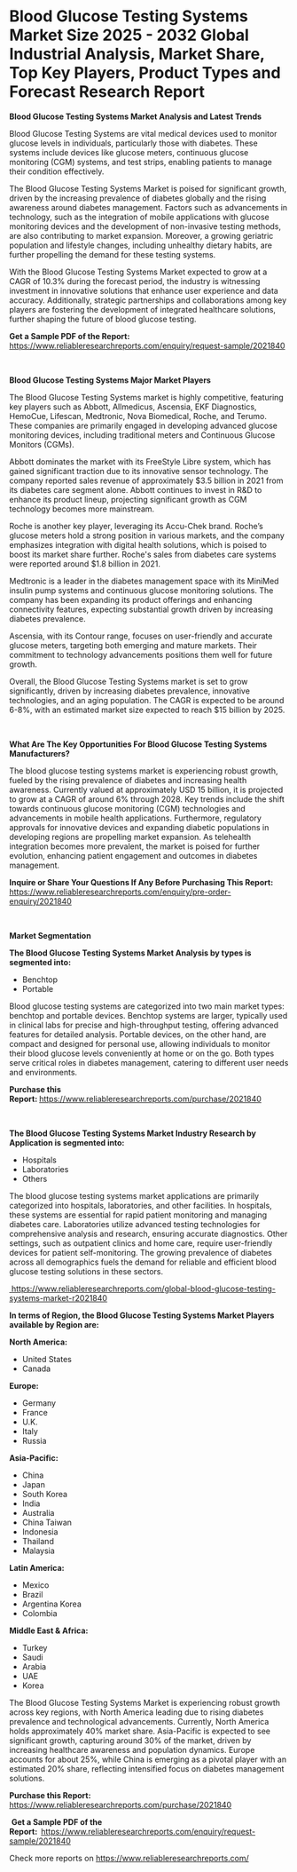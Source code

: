 <p><h1>Blood Glucose Testing Systems Market Size 2025 - 2032 Global Industrial Analysis, Market Share, Top Key Players, Product Types and Forecast Research Report</h1></p><p><strong>Blood Glucose Testing Systems Market Analysis and Latest Trends</strong></p>
<p><p>Blood Glucose Testing Systems are vital medical devices used to monitor glucose levels in individuals, particularly those with diabetes. These systems include devices like glucose meters, continuous glucose monitoring (CGM) systems, and test strips, enabling patients to manage their condition effectively. </p><p>The Blood Glucose Testing Systems Market is poised for significant growth, driven by the increasing prevalence of diabetes globally and the rising awareness around diabetes management. Factors such as advancements in technology, such as the integration of mobile applications with glucose monitoring devices and the development of non-invasive testing methods, are also contributing to market expansion. Moreover, a growing geriatric population and lifestyle changes, including unhealthy dietary habits, are further propelling the demand for these testing systems. </p><p>With the Blood Glucose Testing Systems Market expected to grow at a CAGR of 10.3% during the forecast period, the industry is witnessing investment in innovative solutions that enhance user experience and data accuracy. Additionally, strategic partnerships and collaborations among key players are fostering the development of integrated healthcare solutions, further shaping the future of blood glucose testing.</p></p>
<p><strong>Get a Sample PDF of the Report:&nbsp;</strong> <a href="https://www.reliableresearchreports.com/enquiry/request-sample/2021840?utm_campaign=2224&utm_medium=2&utm_source=Github&utm_content=ia&utm_term=29032025&utm_id=blood-glucose-testing-systems">https://www.reliableresearchreports.com/enquiry/request-sample/2021840</a></p>
<p>&nbsp;</p>
<p><strong>Blood Glucose Testing Systems Major Market Players</strong></p>
<p><p>The Blood Glucose Testing Systems market is highly competitive, featuring key players such as Abbott, Allmedicus, Ascensia, EKF Diagnostics, HemoCue, Lifescan, Medtronic, Nova Biomedical, Roche, and Terumo. These companies are primarily engaged in developing advanced glucose monitoring devices, including traditional meters and Continuous Glucose Monitors (CGMs).</p><p>Abbott dominates the market with its FreeStyle Libre system, which has gained significant traction due to its innovative sensor technology. The company reported sales revenue of approximately $3.5 billion in 2021 from its diabetes care segment alone. Abbott continues to invest in R&D to enhance its product lineup, projecting significant growth as CGM technology becomes more mainstream.</p><p>Roche is another key player, leveraging its Accu-Chek brand. Roche’s glucose meters hold a strong position in various markets, and the company emphasizes integration with digital health solutions, which is poised to boost its market share further. Roche's sales from diabetes care systems were reported around $1.8 billion in 2021.</p><p>Medtronic is a leader in the diabetes management space with its MiniMed insulin pump systems and continuous glucose monitoring solutions. The company has been expanding its product offerings and enhancing connectivity features, expecting substantial growth driven by increasing diabetes prevalence.</p><p>Ascensia, with its Contour range, focuses on user-friendly and accurate glucose meters, targeting both emerging and mature markets. Their commitment to technology advancements positions them well for future growth.</p><p>Overall, the Blood Glucose Testing Systems market is set to grow significantly, driven by increasing diabetes prevalence, innovative technologies, and an aging population. The CAGR is expected to be around 6-8%, with an estimated market size expected to reach $15 billion by 2025.</p></p>
<p>&nbsp;</p>
<p><strong>What Are The Key Opportunities For Blood Glucose Testing Systems Manufacturers?</strong></p>
<p><p>The blood glucose testing systems market is experiencing robust growth, fueled by the rising prevalence of diabetes and increasing health awareness. Currently valued at approximately USD 15 billion, it is projected to grow at a CAGR of around 6% through 2028. Key trends include the shift towards continuous glucose monitoring (CGM) technologies and advancements in mobile health applications. Furthermore, regulatory approvals for innovative devices and expanding diabetic populations in developing regions are propelling market expansion. As telehealth integration becomes more prevalent, the market is poised for further evolution, enhancing patient engagement and outcomes in diabetes management.</p></p>
<p><strong>Inquire or Share Your Questions If Any Before Purchasing This Report:</strong> <a href="https://www.reliableresearchreports.com/enquiry/pre-order-enquiry/2021840?utm_campaign=2224&utm_medium=2&utm_source=Github&utm_content=ia&utm_term=29032025&utm_id=blood-glucose-testing-systems">https://www.reliableresearchreports.com/enquiry/pre-order-enquiry/2021840</a></p>
<p>&nbsp;</p>
<p><strong>Market Segmentation</strong></p>
<p><strong>The Blood Glucose Testing Systems Market Analysis by types is segmented into:</strong></p>
<p><ul><li>Benchtop</li><li>Portable</li></ul></p>
<p><p>Blood glucose testing systems are categorized into two main market types: benchtop and portable devices. Benchtop systems are larger, typically used in clinical labs for precise and high-throughput testing, offering advanced features for detailed analysis. Portable devices, on the other hand, are compact and designed for personal use, allowing individuals to monitor their blood glucose levels conveniently at home or on the go. Both types serve critical roles in diabetes management, catering to different user needs and environments.</p></p>
<p><strong>Purchase this Report:&nbsp;</strong><a href="https://www.reliableresearchreports.com/purchase/2021840?utm_campaign=2224&utm_medium=2&utm_source=Github&utm_content=ia&utm_term=29032025&utm_id=blood-glucose-testing-systems">https://www.reliableresearchreports.com/purchase/2021840</a></p>
<p>&nbsp;</p>
<p><strong>The Blood Glucose Testing Systems Market Industry Research by Application is segmented into:</strong></p>
<p><ul><li>Hospitals</li><li>Laboratories</li><li>Others</li></ul></p>
<p><p>The blood glucose testing systems market applications are primarily categorized into hospitals, laboratories, and other facilities. In hospitals, these systems are essential for rapid patient monitoring and managing diabetes care. Laboratories utilize advanced testing technologies for comprehensive analysis and research, ensuring accurate diagnostics. Other settings, such as outpatient clinics and home care, require user-friendly devices for patient self-monitoring. The growing prevalence of diabetes across all demographics fuels the demand for reliable and efficient blood glucose testing solutions in these sectors.</p></p>
<p><a href="https://www.reliableresearchreports.com/global-blood-glucose-testing-systems-market-r2021840?utm_campaign=2224&utm_medium=2&utm_source=Github&utm_content=ia&utm_term=29032025&utm_id=blood-glucose-testing-systems">&nbsp;https://www.reliableresearchreports.com/global-blood-glucose-testing-systems-market-r2021840</a></p>
<p><strong>In terms of Region, the Blood Glucose Testing Systems Market Players available by Region are:</strong></p>
<p>
    <p> <strong> North America: </strong>
        <ul>
            <li>United States</li>
            <li>Canada</li>
        </ul>
        </p> 
    <p> <strong> Europe: </strong>
        <ul>
            <li>Germany</li>
            <li>France</li>
            <li>U.K.</li>
            <li>Italy</li>
            <li>Russia</li>
        </ul>
        </p> 
    <p> <strong> Asia-Pacific: </strong>
        <ul>
            <li>China</li>
            <li>Japan</li>
            <li>South Korea</li>
            <li>India</li>
            <li>Australia</li>
            <li>China Taiwan</li>
            <li>Indonesia</li>
            <li>Thailand</li>
            <li>Malaysia</li>
        </ul>
        </p> 
    <p> <strong> Latin America: </strong>
        <ul>
            <li>Mexico</li>
            <li>Brazil</li>
            <li>Argentina Korea</li>
            <li>Colombia</li>
        </ul>
        </p> 
    <p> <strong> Middle East & Africa: </strong>
        <ul>
            <li>Turkey</li>
            <li>Saudi</li>
            <li>Arabia</li>
            <li>UAE</li>
            <li>Korea</li>
        </ul>
    </p>
    </p>
<p><p>The Blood Glucose Testing Systems Market is experiencing robust growth across key regions, with North America leading due to rising diabetes prevalence and technological advancements. Currently, North America holds approximately 40% market share. Asia-Pacific is expected to see significant growth, capturing around 30% of the market, driven by increasing healthcare awareness and population dynamics. Europe accounts for about 25%, while China is emerging as a pivotal player with an estimated 20% share, reflecting intensified focus on diabetes management solutions.</p></p>
<p><strong>Purchase this Report: </strong><a href="https://www.reliableresearchreports.com/purchase/2021840?utm_campaign=2224&utm_medium=2&utm_source=Github&utm_content=ia&utm_term=29032025&utm_id=blood-glucose-testing-systems">https://www.reliableresearchreports.com/purchase/2021840</a></p>
<p>&nbsp;<strong>Get a Sample PDF of the Report:&nbsp;&nbsp;</strong><a href="https://www.reliableresearchreports.com/enquiry/request-sample/2021840?utm_campaign=2224&utm_medium=2&utm_source=Github&utm_content=ia&utm_term=29032025&utm_id=blood-glucose-testing-systems">https://www.reliableresearchreports.com/enquiry/request-sample/2021840</a></p>
<p><strong></strong></p>
<p>Check more reports on <a href="https://www.reliableresearchreports.com/?utm_campaign=2224&utm_medium=2&utm_source=Github&utm_content=ia&utm_term=29032025&utm_id=blood-glucose-testing-systems">https://www.reliableresearchreports.com/</a></p>